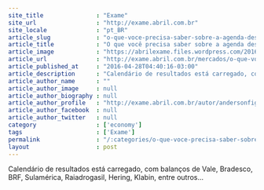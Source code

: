 ```yaml
---
site_title               : "Exame"
site_url                 : "http://exame.abril.com.br"
site_locale              : "pt_BR"
article_slug             : "o-que-voce-precisa-saber-sobre-a-agenda-desta-quinta-feira"
article_title            : "O que você precisa saber sobre a agenda desta quinta-feira"
article_image            : "https://abrilexame.files.wordpress.com/2016/09/size_960_16_9_fabrica-pizzas-brf42.jpg?quality=70&strip=all&w=960"
article_url              : "http://exame.abril.com.br/mercados/o-que-voce-precisa-saber-sobre-a-agenda-desta-quinta-feira-61/"
article_published_at     : "2016-04-28T04:40:16-03:00"
article_description      : "Calendário de resultados está carregado, com balanços de Vale, Bradesco, BRF, Sulamérica, Raiadrogasil, Hering, Klabin, entre outros..."
article_author_name      : ""
article_author_image     : null
article_author_biography : null
article_author_profile   : "http://exame.abril.com.br/autor/andersonfigo/"
article_author_facebook  : null
article_author_twitter   : null
category                 : ['economy']
tags                     : ['Exame']
permalink                : "/:categories/o-que-voce-precisa-saber-sobre-a-agenda-desta-quinta-feira/"
layout                   : post
---
```


Calendário de resultados está carregado, com balanços de Vale, Bradesco, BRF, Sulamérica, Raiadrogasil, Hering, Klabin, entre outros...
